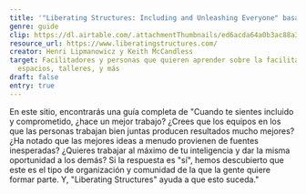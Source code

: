 ```yaml
---
title: '"Liberating Structures: Including and Unleashing Everyone" basado en el libro'
genre: guide
clip: https://dl.airtable.com/.attachmentThumbnails/ed6acda64a0b3ac88a3504b2bb791b80/384fff0a
resource_url: https://www.liberatingstructures.com/
creator: Henri Lipmanowicz y Keith McCandless
target: Facilitadores y personas que quieren aprender sobre la facilitación de
  espacios, talleres, y más
draft: false
entry: true
---
```

En este sitio, encontrarás una guía completa de "Cuando te sientes incluido y comprometido, ¿hace un mejor trabajo? ¿Crees que los equipos en los que las personas trabajan bien juntas producen resultados mucho mejores? ¿Ha notado que las mejores ideas a menudo provienen de fuentes inesperadas? ¿Quieres trabajar al máximo de tu inteligencia y dar la misma oportunidad a los demás? Si la respuesta es "sí", hemos descubierto que este es el tipo de organización y comunidad de la que la gente quiere formar parte. Y, "Liberating Structures" ayuda a que esto suceda."